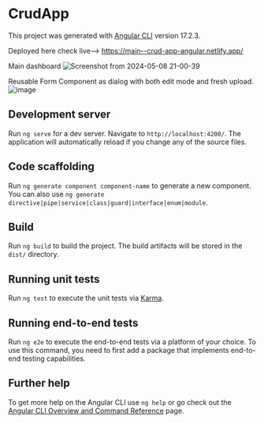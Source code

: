 # CrudApp

This project was generated with [Angular CLI](https://github.com/angular/angular-cli) version 17.2.3.

Deployed here check live--> https://main--crud-app-angular.netlify.app/

Main dashboard
![Screenshot from 2024-05-08 21-00-39](https://github.com/spratham/CRUD-Angular-TASK/assets/47916358/3466fbdc-c7e0-4f95-972c-6c0a11f3bbd7)

Reusable Form Component as dialog with both edit mode and fresh upload.
![image](https://github.com/spratham/CRUD-Angular-TASK/assets/47916358/6d837416-55b3-4a46-b9eb-d46742042401)


## Development server

Run `ng serve` for a dev server. Navigate to `http://localhost:4200/`. The application will automatically reload if you change any of the source files.

## Code scaffolding

Run `ng generate component component-name` to generate a new component. You can also use `ng generate directive|pipe|service|class|guard|interface|enum|module`.

## Build

Run `ng build` to build the project. The build artifacts will be stored in the `dist/` directory.

## Running unit tests

Run `ng test` to execute the unit tests via [Karma](https://karma-runner.github.io).

## Running end-to-end tests

Run `ng e2e` to execute the end-to-end tests via a platform of your choice. To use this command, you need to first add a package that implements end-to-end testing capabilities.

## Further help

To get more help on the Angular CLI use `ng help` or go check out the [Angular CLI Overview and Command Reference](https://angular.io/cli) page.
